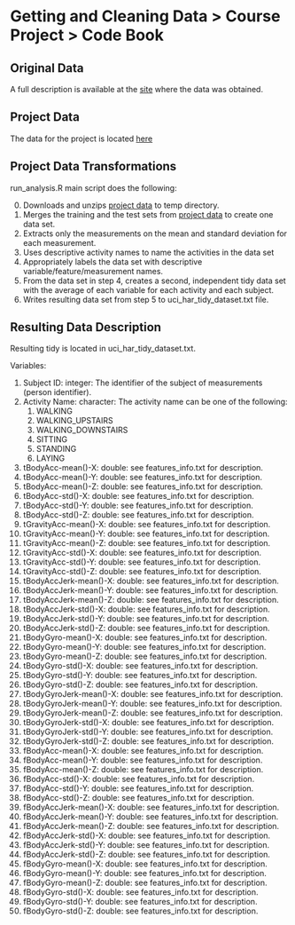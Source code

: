 # Getting and Cleaning Data > Course Project > Code Book

## Original Data

A full description is available at the [site](http://archive.ics.uci.edu/ml/datasets/Human+Activity+Recognition+Using+Smartphones) where the data was obtained.

## Project Data

The data for the project is located [here](https://d396qusza40orc.cloudfront.net/getdata%2Fprojectfiles%2FUCI%20HAR%20Dataset.zip)

## Project Data Transformations

run_analysis.R main script does the following:

0. Downloads and unzips [project data](https://d396qusza40orc.cloudfront.net/getdata%2Fprojectfiles%2FUCI%20HAR%20Dataset.zip) to temp directory.
1. Merges the training and the test sets from [project data](https://d396qusza40orc.cloudfront.net/getdata%2Fprojectfiles%2FUCI%20HAR%20Dataset.zip) to create one data set.
2. Extracts only the measurements on the mean and standard deviation for each measurement.
3. Uses descriptive activity names to name the activities in the data set
4. Appropriately labels the data set with descriptive variable/feature/measurement names. 
5. From the data set in step 4, creates a second, independent tidy data set with the average of each variable for each activity and each subject.
6. Writes resulting data set from step 5 to uci_har_tidy_dataset.txt file.

## Resulting Data Description

Resulting tidy is located in uci_har_tidy_dataset.txt.

Variables:

1. Subject ID: integer: The identifier of the subject of measurements (person identifier).
2. Activity Name: character: The activity name can be one of the following:
    1. WALKING
    2. WALKING_UPSTAIRS
    3. WALKING_DOWNSTAIRS
    4. SITTING
    5. STANDING
    6. LAYING
3. tBodyAcc-mean()-X: double: see features_info.txt for description.
4. tBodyAcc-mean()-Y: double: see features_info.txt for description.
5. tBodyAcc-mean()-Z: double: see features_info.txt for description.
6. tBodyAcc-std()-X: double: see features_info.txt for description.
7. tBodyAcc-std()-Y: double: see features_info.txt for description.
8. tBodyAcc-std()-Z: double: see features_info.txt for description.
9. tGravityAcc-mean()-X: double: see features_info.txt for description.
10. tGravityAcc-mean()-Y: double: see features_info.txt for description.
11. tGravityAcc-mean()-Z: double: see features_info.txt for description.
12. tGravityAcc-std()-X: double: see features_info.txt for description.
13. tGravityAcc-std()-Y: double: see features_info.txt for description.
14. tGravityAcc-std()-Z: double: see features_info.txt for description.
15. tBodyAccJerk-mean()-X: double: see features_info.txt for description.
16. tBodyAccJerk-mean()-Y: double: see features_info.txt for description.
17. tBodyAccJerk-mean()-Z: double: see features_info.txt for description.
18. tBodyAccJerk-std()-X: double: see features_info.txt for description.
19. tBodyAccJerk-std()-Y: double: see features_info.txt for description.
20. tBodyAccJerk-std()-Z: double: see features_info.txt for description.
21. tBodyGyro-mean()-X: double: see features_info.txt for description.
22. tBodyGyro-mean()-Y: double: see features_info.txt for description.
23. tBodyGyro-mean()-Z: double: see features_info.txt for description.
24. tBodyGyro-std()-X: double: see features_info.txt for description.
25. tBodyGyro-std()-Y: double: see features_info.txt for description.
26. tBodyGyro-std()-Z: double: see features_info.txt for description.
27. tBodyGyroJerk-mean()-X: double: see features_info.txt for description.
28. tBodyGyroJerk-mean()-Y: double: see features_info.txt for description.
29. tBodyGyroJerk-mean()-Z: double: see features_info.txt for description.
30. tBodyGyroJerk-std()-X: double: see features_info.txt for description.
31. tBodyGyroJerk-std()-Y: double: see features_info.txt for description.
32. tBodyGyroJerk-std()-Z: double: see features_info.txt for description.
33. fBodyAcc-mean()-X: double: see features_info.txt for description.
34. fBodyAcc-mean()-Y: double: see features_info.txt for description.
35. fBodyAcc-mean()-Z: double: see features_info.txt for description.
36. fBodyAcc-std()-X: double: see features_info.txt for description.
37. fBodyAcc-std()-Y: double: see features_info.txt for description.
38. fBodyAcc-std()-Z: double: see features_info.txt for description.
39. fBodyAccJerk-mean()-X: double: see features_info.txt for description.
40. fBodyAccJerk-mean()-Y: double: see features_info.txt for description.
41. fBodyAccJerk-mean()-Z: double: see features_info.txt for description.
42. fBodyAccJerk-std()-X: double: see features_info.txt for description.
43. fBodyAccJerk-std()-Y: double: see features_info.txt for description.
44. fBodyAccJerk-std()-Z: double: see features_info.txt for description.
45. fBodyGyro-mean()-X: double: see features_info.txt for description.
46. fBodyGyro-mean()-Y: double: see features_info.txt for description.
47. fBodyGyro-mean()-Z: double: see features_info.txt for description.
48. fBodyGyro-std()-X: double: see features_info.txt for description.
49. fBodyGyro-std()-Y: double: see features_info.txt for description.
50. fBodyGyro-std()-Z: double: see features_info.txt for description.
